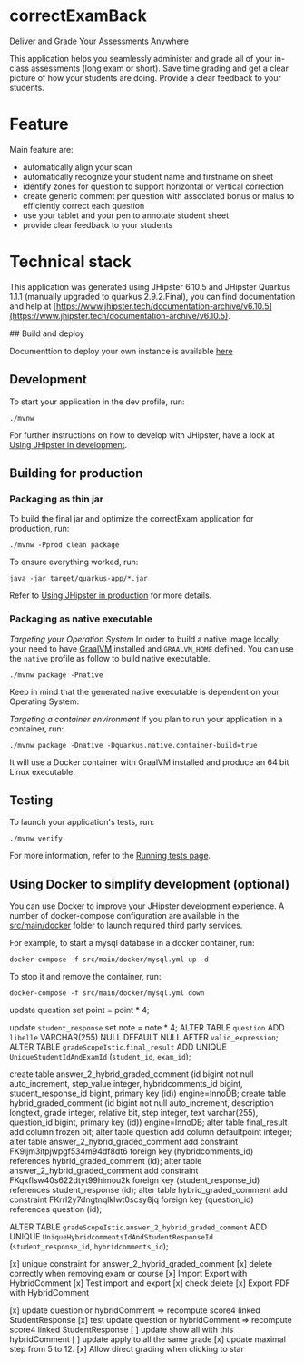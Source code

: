 # correctExamBack

Deliver and Grade Your Assessments Anywhere

This application helps you seamlessly administer and grade all of your in-class assessments (long exam or short). Save time grading and get a clear picture of how your students are doing. Provide a clear feedback to your students.

# Feature

Main feature are:

- automatically align your scan
- automatically recognize your student name and firstname on sheet
- identify zones for question to support horizontal or vertical correction
- create generic comment per question with associated bonus or malus to efficiently correct each question
- use your tablet and your pen to annotate student sheet
- provide clear feedback to your students

# Technical stack


This application was generated using JHipster 6.10.5 and JHipster Quarkus 1.1.1 (manually upgraded to quarkus 2.9.2.Final), you can find documentation and help at [https://www.jhipster.tech/documentation-archive/v6.10.5](https://www.jhipster.tech/documentation-archive/v6.10.5).


## Build and deploy

Documenttion to deploy your own instance is available [here](https://correctexam.readthedocs.io/en/latest/Install.html)



## Development

To start your application in the dev profile, run: 

    ./mvnw

For further instructions on how to develop with JHipster, have a look at [Using JHipster in development][].

## Building for production

### Packaging as thin jar

To build the final jar and optimize the correctExam application for production, run:

```
./mvnw -Pprod clean package
```

To ensure everything worked, run:

    java -jar target/quarkus-app/*.jar

Refer to [Using JHipster in production][] for more details.

### Packaging as native executable

_Targeting your Operation System_
In order to build a native image locally, your need to have [GraalVM](https://www.graalvm.org/) installed and `GRAALVM_HOME` defined.
You can use the `native` profile as follow to build native executable.

```
./mvnw package -Pnative
```

Keep in mind that the generated native executable is dependent on your Operating System.

_Targeting a container environment_
If you plan to run your application in a container, run:

```
./mvnw package -Dnative -Dquarkus.native.container-build=true
```

It will use a Docker container with GraalVM installed and produce an 64 bit Linux executable.

## Testing

To launch your application's tests, run:

    ./mvnw verify

For more information, refer to the [Running tests page][].

## Using Docker to simplify development (optional)

You can use Docker to improve your JHipster development experience. A number of docker-compose configuration are available in the [src/main/docker](src/main/docker) folder to launch required third party services.

For example, to start a mysql database in a docker container, run:

    docker-compose -f src/main/docker/mysql.yml up -d

To stop it and remove the container, run:

    docker-compose -f src/main/docker/mysql.yml down

[jhipster homepage and latest documentation]: https://www.jhipster.tech
[jhipster 6.10.5 archive]: https://www.jhipster.tech/documentation-archive/v6.10.5
[using jhipster in development]: https://www.jhipster.tech/documentation-archive/v6.10.5/development/
[using docker and docker-compose]: https://www.jhipster.tech/documentation-archive/v6.10.5/docker-compose
[using jhipster in production]: https://www.jhipster.tech/documentation-archive/v6.10.5/production/
[running tests page]: https://www.jhipster.tech/documentation-archive/v6.10.5/running-tests/
[code quality page]: https://www.jhipster.tech/documentation-archive/v6.10.5/code-quality/
[setting up continuous integration]: https://www.jhipster.tech/documentation-archive/v6.10.5/setting-up-ci/



update question set point = point * 4;

update `student_response` set note = note * 4;
ALTER TABLE `question` ADD `libelle` VARCHAR(255) NULL DEFAULT NULL AFTER `valid_expression`;
ALTER TABLE `gradeScopeIstic`.`final_result` ADD UNIQUE `UniqueStudentIdAndExamId` (`student_id`, `exam_id`);


create table answer_2_hybrid_graded_comment (id bigint not null auto_increment, step_value integer, hybridcomments_id bigint, student_response_id bigint, primary key (id)) engine=InnoDB;
create table hybrid_graded_comment (id bigint not null auto_increment, description longtext, grade integer, relative bit, step integer, text varchar(255), question_id bigint, primary key (id)) engine=InnoDB;
alter table final_result add column frozen bit;
alter table question add column defaultpoint integer;
alter table answer_2_hybrid_graded_comment add constraint FK9ijm3itpjwpgf534m94df8dt6 foreign key (hybridcomments_id) references hybrid_graded_comment (id);
alter table answer_2_hybrid_graded_comment add constraint FKqxflsw40s622dtyt99himou2k foreign key (student_response_id) references student_response (id);
alter table hybrid_graded_comment add constraint FKrrl2y7dngtnqlklwt0scsy8jq foreign key (question_id) references question (id);

ALTER TABLE `gradeScopeIstic`.`answer_2_hybrid_graded_comment` ADD UNIQUE `UniqueHybridcommentsIdAndStudentResponseId` (`student_response_id`, `hybridcomments_id`);

[x] unique constraint for answer_2_hybrid_graded_comment
[x] delete correctly when removing exam or course
[x] Import Export with HybridComment
[x] Test import and export
[x] check delete
[x] Export PDF with HybridComment

[x] update question or hybridComment => recompute score4 linked StudentResponse
[x] test update question or hybridComment => recompute score4 linked StudentResponse
[ ] update show all with this hybridComment
[ ] update apply to all the same grade
[x] update maximal step from 5 to 12. 
[x] Allow direct grading when clicking to star
